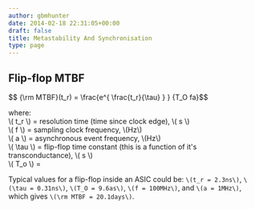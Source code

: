 ```yaml
---
author: gbmhunter
date: 2014-02-18 22:31:05+00:00
draft: false
title: Metastability And Synchronisation
type: page
---
```


## Flip-flop MTBF

<div>$$ {\rm MTBF}(t_r) = \frac{e^{ \frac{t_r}{\tau} } } {T_O fa}$$</div>

<p class="centered">
	where:<br>
	\( t_r \) = resolution time (time since clock edge), \( s \)<br>
	\( f \) = sampling clock frequency, \(Hz\)<br>
	\( a \) = asynchronous event frequency, \(Hz\)<br>  
	\( \tau \) = flip-flop time constant (this is a function of it's transconductance), \( s \)<br>
	\( T_o \) =<br>
</p>

Typical values for a flip-flop inside an ASIC could be: `\(t_r = 2.3ns\)`, `\(\tau = 0.31ns\)`, `\(T_O = 9.6as\)`, `\(f = 100MHz\)`, and `\(a = 1MHz\)`, which gives `\(\rm MTBF = 20.1days\)`.
